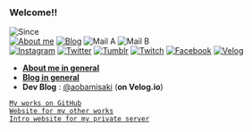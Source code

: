 ### Welcome!!
![Since](https://img.shields.io/badge/Since-Jun._1992-%235FD0CC)  
[![About me](https://img.shields.io/badge/About-yukina-%238ADFFF)](https://about.yukina.kr)
[![Blog](https://img.shields.io/badge/Blog-yukina-%2301A860)](https://yukina.kr)
![Mail A](https://img.shields.io/badge/Mail-themunyang21%40naver.com-%23F4BD6B)
![Mail B](https://img.shields.io/badge/Mail-aobamisaki%40kakao.com-%235FD0CC)  
[![Instagram](https://img.shields.io/badge/-Instagram-dd2a7b?style=flat-square&logo=instagram&logoColor=white&link=https://www.instagram.com/yukina.sonority/)](https://www.instagram.com/yukina.sonority/)
[![Twitter](https://img.shields.io/badge/-Twitter-1da1f2?style=flat-square&logo=twitter&logoColor=white&link=https://twitter.com/Yukina_Sonority)](https://twitter.com/Yukina_Sonority)
[![Tumblr](https://img.shields.io/badge/-Tumblr-35465c?style=flat-square&logo=tumblr&logoColor=white&link=https://babelcity-grace.tumblr.com/)](https://babelcity-grace.tumblr.com/)
[![Twitch](https://img.shields.io/badge/-Twitch-6441a5?style=flat-square&logo=twitch&logoColor=white&link=https://www.twitch.tv/roseliadiva_yukina)](https://www.twitch.tv/roseliadiva_yukina)
[![Facebook](https://img.shields.io/badge/-Facebook-1877f2?style=flat-square&logo=facebook&logoColor=white&link=https://www.facebook.com/soniavidbleim)](https://www.facebook.com/soniavidbleim)
[![Velog](https://img.shields.io/badge/-Velog-667881?style=flat-square&logo=Bloglovin&link=https://velog.io/@aobamisaki)](https://velog.io/@aobamisaki)

- **[About me in general](https://about.yukina.kr)**
- **[Blog in general](https://yukina.kr)**
- **Dev Blog** : [@aobamisaki](https://velog.io/@aobamisaki) (**on Velog.io**)

[` My works on GitHub `](https://github.com/Senarin?tab=repositories)  
[` Website for my other works `](https://senarin.kr)  
[` Intro website for my private server `](https://yukinastorage.net)

